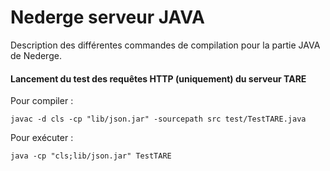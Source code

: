 # Nederge serveur JAVA

Description des différentes commandes de compilation pour la partie JAVA de Nederge.

#### Lancement du test des requêtes HTTP (uniquement) du serveur TARE

Pour compiler :

	javac -d cls -cp "lib/json.jar" -sourcepath src test/TestTARE.java

Pour exécuter :

	java -cp "cls;lib/json.jar" TestTARE